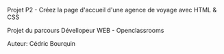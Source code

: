 Projet P2 - Créez la page d'accueil d'une agence de voyage avec HTML & CSS

Projet du parcours Dévellopeur WEB - Openclassrooms 

Auteur: Cédric Bourquin
